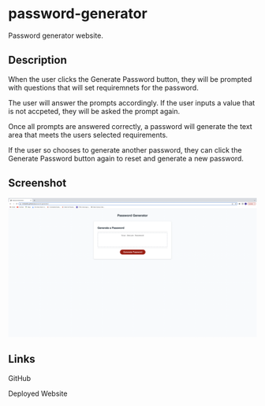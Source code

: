 # password-generator

Password generator website.

## Description

When the user clicks the Generate Password button, they will be prompted with questions that will set requiremnets for the password.

The user will answer the prompts accordingly. If the user inputs a value that is not accpeted, they will be asked the prompt again. 

Once all prompts are answered correctly, a password will generate the text area that meets the users selected requirements.

If the user so chooses to generate another password, they can click the Generate Password button again to reset and generate a new password.

## Screenshot

![alt text](password-generator-screenshot.png)

## Links 

GitHub 



Deployed Website 


